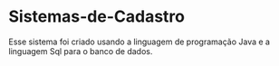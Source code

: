 # Sistemas-de-Cadastro
Esse sistema foi criado usando a linguagem de programação Java e a linguagem Sql para o banco de dados.
